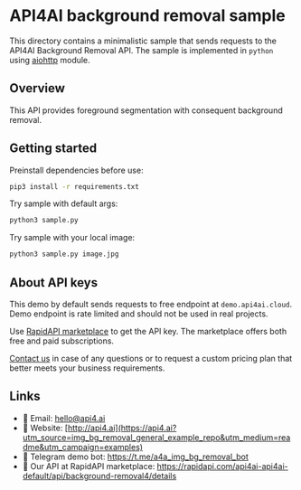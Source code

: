 # API4AI background removal sample

This directory contains a minimalistic sample that sends requests to the API4AI Background Removal API.
The sample is implemented in `python` using [aiohttp](https://pypi.org/project/aiohttp/) module.


## Overview

This API provides foreground segmentation with consequent background removal.


## Getting started

Preinstall dependencies before use:

```bash
pip3 install -r requirements.txt
```

Try sample with default args:

```bash
python3 sample.py
```

Try sample with your local image:

```bash
python3 sample.py image.jpg
```


## About API keys

This demo by default sends requests to free endpoint at `demo.api4ai.cloud`.
Demo endpoint is rate limited and should not be used in real projects.

Use [RapidAPI marketplace](https://rapidapi.com/api4ai-api4ai-default/api/background-removal4/details) to get the API key. The marketplace offers both
free and paid subscriptions.

[Contact us](https://api4.ai/contacts?utm_source=img_bg_removal_general_example_repo&utm_medium=readme&utm_campaign=examples) in case of any questions or to request a custom pricing plan
that better meets your business requirements.


## Links

* 📩 Email: hello@api4.ai
* 🔗 Website: [http://api4.ai](https://api4.ai?utm_source=img_bg_removal_general_example_repo&utm_medium=readme&utm_campaign=examples)
* 🤖 Telegram demo bot: https://t.me/a4a_img_bg_removal_bot
* 🔵 Our API at RapidAPI marketplace: https://rapidapi.com/api4ai-api4ai-default/api/background-removal4/details
